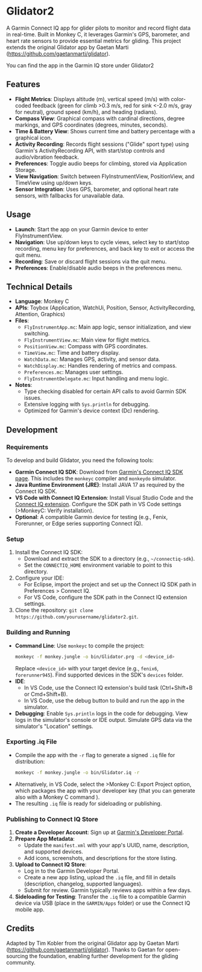 
# Glidator2

A Garmin Connect IQ app for glider pilots to monitor and record flight data in real-time. Built in Monkey C, it leverages Garmin's GPS, barometer, and heart rate sensors to provide essential metrics for gliding. This project extends the original Glidator app by Gaetan Marti (https://github.com/gaetanmarti/glidator).

You can find the app in the Garmin IQ store under Glidator2

## Features
- **Flight Metrics**: Displays altitude (m), vertical speed (m/s) with color-coded feedback (green for climb >0.3 m/s, red for sink <-2.0 m/s, gray for neutral), ground speed (km/h), and heading (radians).
- **Compass View**: Graphical compass with cardinal directions, degree markings, and GPS coordinates (degrees, minutes, seconds).
- **Time & Battery View**: Shows current time and battery percentage with a graphical icon.
- **Activity Recording**: Records flight sessions ("Glide" sport type) using Garmin's ActivityRecording API, with start/stop controls and audio/vibration feedback.
- **Preferences**: Toggle audio beeps for climbing, stored via Application Storage.
- **View Navigation**: Switch between FlyInstrumentView, PositionView, and TimeView using up/down keys.
- **Sensor Integration**: Uses GPS, barometer, and optional heart rate sensors, with fallbacks for unavailable data.

## Usage
- **Launch**: Start the app on your Garmin device to enter FlyInstrumentView.
- **Navigation**: Use up/down keys to cycle views, select key to start/stop recording, menu key for preferences, and back key to exit or access the quit menu.
- **Recording**: Save or discard flight sessions via the quit menu.
- **Preferences**: Enable/disable audio beeps in the preferences menu.

## Technical Details
- **Language**: Monkey C
- **APIs**: Toybox (Application, WatchUi, Position, Sensor, ActivityRecording, Attention, Graphics)
- **Files**:
  - `FlyInstrumentApp.mc`: Main app logic, sensor initialization, and view switching.
  - `FlyInstrumentView.mc`: Main view for flight metrics.
  - `PositionView.mc`: Compass with GPS coordinates.
  - `TimeView.mc`: Time and battery display.
  - `WatchData.mc`: Manages GPS, activity, and sensor data.
  - `WatchDisplay.mc`: Handles rendering of metrics and compass.
  - `Preferences.mc`: Manages user settings.
  - `FlyInstrumentDelegate.mc`: Input handling and menu logic.
- **Notes**:
  - Type checking disabled for certain API calls to avoid Garmin SDK issues.
  - Extensive logging with `Sys.println` for debugging.
  - Optimized for Garmin's device context (Dc) rendering.

## Development

### Requirements
To develop and build Glidator, you need the following tools:
- **Garmin Connect IQ SDK**: Download from [Garmin's Connect IQ SDK page](https://developer.garmin.com/connect-iq/sdk/). This includes the `monkeyc` compiler and `monkeydo` simulator.
- **Java Runtime Environment (JRE)**: Install JAVA 17 as required by the Connect IQ SDK.
- **VS Code with Connect IQ Extension**: Install Visual Studio Code and the [Connect IQ extension](https://marketplace.visualstudio.com/items?itemName=Garmin.connectiq). Configure the SDK path in VS Code settings (>MonkeyC: Verify installation).
- **Optional**: A compatible Garmin device for testing (e.g., Fenix, Forerunner, or Edge series supporting Connect IQ).

### Setup
1. Install the Connect IQ SDK:
   - Download and extract the SDK to a directory (e.g., `~/connectiq-sdk`).
   - Set the `CONNECTIQ_HOME` environment variable to point to this directory.
2. Configure your IDE:
   - For Eclipse, import the project and set up the Connect IQ SDK path in Preferences > Connect IQ.
   - For VS Code, configure the SDK path in the Connect IQ extension settings.
3. Clone the repository: `git clone https://github.com/yourusername/glidator2.git`.

### Building and Running
- **Command Line**: Use `monkeyc` to compile the project:
  ```bash
  monkeyc -f monkey.jungle -o bin/Glidator.prg -d <device_id>
  ```
  Replace `<device_id>` with your target device (e.g., `fenix6`, `forerunner945`). Find supported devices in the SDK's `devices` folder.
- **IDE**:
  - In VS Code, use the Connect IQ extension's build task (Ctrl+Shift+B or Cmd+Shift+B).
  - In VS Code, use the debug button to build and run the app in the simulator.
- **Debugging**: Enable `Sys.println` logs in the code for debugging. View logs in the simulator's console or IDE output. Simulate GPS data via the simulator's "Location" settings.

### Exporting .iq File
- Compile the app with the `-r` flag to generate a signed `.iq` file for distribution:
  ```bash
  monkeyc -f monkey.jungle -o bin/Glidator.iq -r
  ```
- Alternatively, in VS Code, select the >Monkey C: Export Project option, which packages the app with your developer key (that you can generate also with a Monkey C command ).
- The resulting `.iq` file is ready for sideloading or publishing.

### Publishing to Connect IQ Store
1. **Create a Developer Account**: Sign up at [Garmin's Developer Portal](https://developer.garmin.com/connect-iq/).
2. **Prepare App Metadata**:
   - Update the `manifest.xml` with your app's UUID, name, description, and supported devices.
   - Add icons, screenshots, and descriptions for the store listing.
3. **Upload to Connect IQ Store**:
   - Log in to the Garmin Developer Portal.
   - Create a new app listing, upload the `.iq` file, and fill in details (description, changelog, supported languages).
   - Submit for review. Garmin typically reviews apps within a few days.
4. **Sideloading for Testing**: Transfer the `.iq` file to a compatible Garmin device via USB (place in the `GARMIN/Apps` folder) or use the Connect IQ mobile app.


## Credits
Adapted by Tim Kobler from the original Glidator app by Gaetan Marti (https://github.com/gaetanmarti/glidator). Thanks to Gaetan for open-sourcing the foundation, enabling further development for the gliding community.
